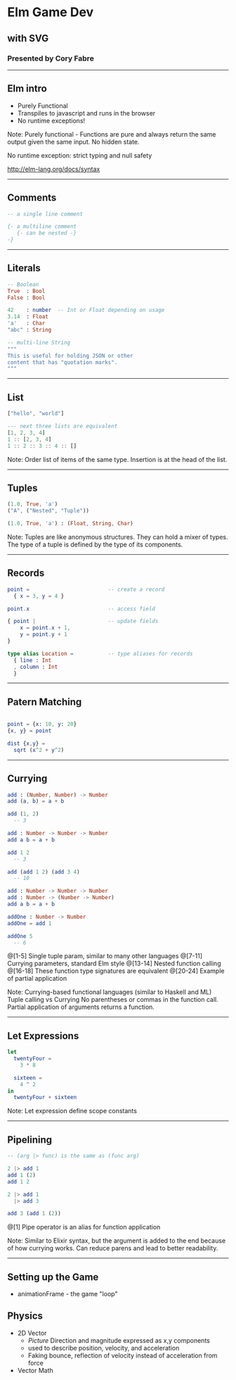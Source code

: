 # Elm Game Dev
## with SVG

### Presented by Cory Fabre

---

## Elm intro

- Purely Functional
- Transpiles to javascript and runs in the browser
- No runtime exceptions!

Note:
Purely functional - Functions are pure and always return the same output given
the same input. No hidden state.

No runtime exception: strict typing and null safety

http://elm-lang.org/docs/syntax

---

## Comments

```elm
-- a single line comment

{- a multiline comment
   {- can be nested -}
-}
```

---

## Literals

```elm
-- Boolean
True  : Bool
False : Bool

42    : number  -- Int or Float depending on usage
3.14  : Float
'a'   : Char
"abc" : String

-- multi-line String
"""
This is useful for holding JSON or other
content that has "quotation marks".
"""
```

---

## List

```elm
["hello", "world"]

--- next three lists are equivalent
[1, 2, 3, 4]
1 :: [2, 3, 4]
1 :: 2 :: 3 :: 4 :: []
```

Note:
Order list of items of the same type. Insertion is at the head of the list.

---

## Tuples

```elm
(1.0, True, 'a')
("A", ("Nested", "Tuple"))

(1.0, True, 'a') : (Float, String, Char)
```

Note:
Tuples are like anonymous structures. They can hold a mixer of types. The type
of a tuple is defined by the type of its components.


---

## Records

```elm
point =                         -- create a record
  { x = 3, y = 4 }

point.x                         -- access field

{ point |                       -- update fields
    x = point.x + 1,
    y = point.y + 1
}

type alias Location =           -- type aliases for records
  { line : Int
  , column : Int
  }
```

---

## Patern Matching

```elm

point = {x: 10, y: 20}
{x, y} = point

dist {x,y} =
  sqrt (x^2 + y^2)
```

---

## Currying

```elm
add : (Number, Number) -> Number
add (a, b) = a + b

add (1, 2)
  -- 3

add : Number -> Number -> Number
add a b = a + b

add 1 2
  -- 3

add (add 1 2) (add 3 4)
  -- 10

add : Number -> Number -> Number
add : Number -> (Number -> Number)
add a b = a + b

addOne : Number -> Number
addOne = add 1

addOne 5
  -- 6
```

@[1-5] Single tuple param, similar to many other languages
@[7-11] Currying parameters, standard Elm style
@[13-14] Nested function calling
@[16-18] These function type signatures are equivalent
@[20-24] Example of partial application

Note:
Currying-based functional languages (similar to Haskell and ML)
Tuple calling vs Currying
No parentheses or commas in the function call.
Partial application of arguments returns a function.

---

## Let Expressions

```elm
let
  twentyFour =
    3 * 8

  sixteen =
    4 ^ 2
in
  twentyFour + sixteen
```


Note:
Let expression define scope constants


---

## Pipelining

```elm
-- (arg |> func) is the same as (func arg)

2 |> add 1
add 1 (2)
add 1 2

2 |> add 1
  |> add 3

add 3 (add 1 (2))
```

@[1] Pipe operator is an alias for function application

Note:
Similar to Elixir syntax, but the argument is added to the end because of how
currying works. Can reduce parens and lead to better readability.

---

## Setting up the Game
* animationFrame - the game "loop"

## Physics
* 2D Vector
    * _Picture_ Direction and magnitude expressed as x,y components
    * used to describe position, velocity, and acceleration
    * Faking bounce, reflection of velocity instead of acceleration from force
* Vector Math

